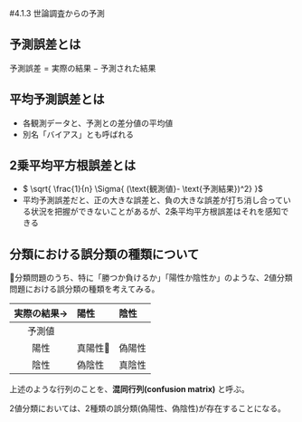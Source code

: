 #4.1.3 世論調査からの予測
## 予測誤差とは
$\text{予測誤差}= \text{実際の結果} - \text{予測された結果}$

## 平均予測誤差とは
- 各観測データと、予測との差分値の平均値
- 別名「バイアス」とも呼ばれる

## 2乗平均平方根誤差とは
- $ \sqrt{ \frac{1}{n} \Sigma{ (\text{観測値}- \text{予測結果})^2} }$
- 平均予測誤差だと、正の大きな誤差と、負の大きな誤差が打ち消し合っている状況を把握ができないことがあるが、2条平均平方根誤差はそれを感知できる

## 分類における誤分類の種類について
分類問題のうち、特に「勝つか負けるか」「陽性か陰性か」のような、2値分類問題における誤分類の種類を考えてみる。


|実際の結果→|陽性|陰性|
|:-:|:-|:-|
|予測値|   |   |
|陽性|真陽性|偽陽性|
|陰性|偽陰性|真陰性|

上述のような行列のことを、__混同行列(confusion matrix)__ と呼ぶ。

2値分類においては、2種類の誤分類(偽陽性、偽陰性)が存在することになる。
